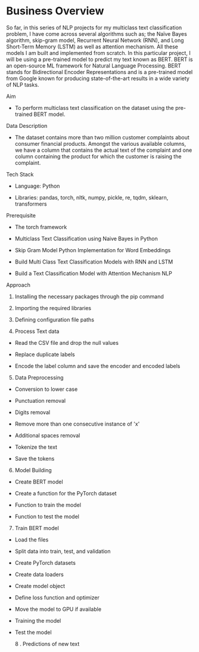 # Business Overview 

So far, in this series of NLP projects for my multiclass text classification problem, I have come across several algorithms such as; the Naïve Bayes algorithm, skip-gram model, Recurrent Neural Network (RNN), and Long Short-Term Memory (LSTM) as well as attention mechanism. All these models I am built and implemented from scratch. In this particular project, I will be using a pre-trained model to predict my text known as BERT. BERT is an open-source ML framework for Natural Language Processing. BERT stands for Bidirectional Encoder Representations and is a pre-trained model from Google known for producing state-of-the-art results in a wide variety of NLP tasks.




Aim

- To perform multiclass text classification on the dataset using the pre-trained BERT model.

 

 

Data Description 

- The dataset contains more than two million customer complaints about consumer financial products. Amongst the various available columns, we have a column that contains the actual text of the complaint and one column containing the product for which the customer is raising the complaint.

 

 

Tech Stack

- Language: Python

- Libraries:  pandas, torch, nltk, numpy, pickle, re, tqdm, sklearn, transformers 

 

Prerequisite

- The torch framework

- Multiclass Text Classification using Naive Bayes in Python

- Skip Gram Model Python Implementation for Word Embeddings

- Build Multi Class Text Classification Models with RNN and LSTM

- Build a Text Classification Model with Attention Mechanism NLP

 

Approach

1. Installing the necessary packages through the pip command

2. Importing the required libraries

3. Defining configuration file paths

4. Process Text data

- Read the CSV file and drop the null values

- Replace duplicate labels

- Encode the label column and save the encoder and encoded labels

5. Data Preprocessing

- Conversion to lower case

- Punctuation removal

- Digits removal

- Remove more than one consecutive instance of 'x'

- Additional spaces removal

- Tokenize the text 

- Save the tokens 

6. Model Building

- Create BERT model

- Create a function for the PyTorch dataset 

- Function to train the model

- Function to test the model

7. Train BERT model 

- Load the files

- Split data into train, test, and validation

- Create PyTorch datasets

- Create data loaders

- Create model object

- Define loss function and optimizer 

- Move the model to GPU if available

- Training the model

- Test the model

   8 . Predictions of new text
   
   
   
